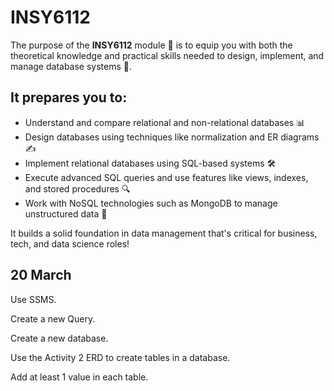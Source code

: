 # **INSY6112**

The purpose of the **INSY6112** module 🧠 is to equip you with both the theoretical knowledge and practical skills needed to design, implement, and manage database systems 💾. 

## It prepares you to:

- Understand and compare relational and non-relational databases 📊
- Design databases using techniques like normalization and ER diagrams ✍️
- Implement relational databases using SQL-based systems 🛠️
- Execute advanced SQL queries and use features like views, indexes, and stored procedures 🔍
- Work with NoSQL technologies such as MongoDB to manage unstructured data 📂

It builds a solid foundation in data management that's critical for business, tech, and data science roles!


## 20 March

Use SSMS.

Create a new Query.

Create a new database.

Use the Activity 2 ERD to create tables in a database.

Add at least 1 value in each table.
